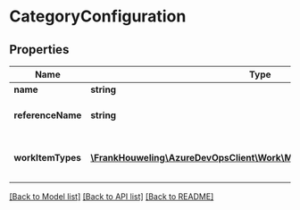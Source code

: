 # CategoryConfiguration

## Properties
Name | Type | Description | Notes
------------ | ------------- | ------------- | -------------
**name** | **string** | Name | [optional] 
**referenceName** | **string** | Category Reference Name | [optional] 
**workItemTypes** | [**\FrankHouweling\AzureDevOpsClient\Work\Model\WorkItemTypeReference[]**](WorkItemTypeReference.md) | Work item types for the backlog category | [optional] 

[[Back to Model list]](../README.md#documentation-for-models) [[Back to API list]](../README.md#documentation-for-api-endpoints) [[Back to README]](../README.md)


